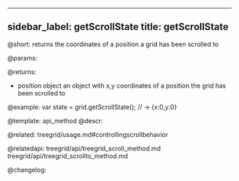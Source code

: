 
---
sidebar_label: getScrollState
title: getScrollState
---          

@short: returns the coordinates of a position a grid has been scrolled to


@params:


@returns:
-  position		object		an object with x,y coordinates of a position the grid has been scrolled to


@example:
var state = grid.getScrollState(); // -> {x:0,y:0}


@template: api_method
@descr:

@related: treegrid/usage.md#controllingscrollbehavior

@relatedapi: treegrid/api/treegrid_scroll_method.md
treegrid/api/treegrid_scrollto_method.md

@changelog:


